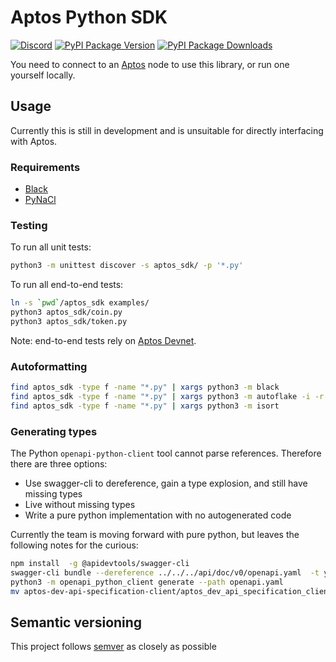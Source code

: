 # Aptos Python SDK

[![Discord][discord-image]][discord-url]
[![PyPI Package Version][pypi-image-version]][pypi-url]
[![PyPI Package Downloads][pypi-image-downloads]][pypi-url]

You need to connect to an [Aptos](https:/github.com/aptos-labs/aptos-core/) node to use this library, or run one
yourself locally.

## Usage

Currently this is still in development and is unsuitable for directly interfacing with Aptos.

### Requirements

- [Black](https://github.com/psf/black)
- [PyNaCl](https://pypi.org/project/PyNaCl/)

### Testing

To run all unit tests:
```bash
python3 -m unittest discover -s aptos_sdk/ -p '*.py'
```

To run all end-to-end tests:
```bash
ln -s `pwd`/aptos_sdk examples/
python3 aptos_sdk/coin.py
python3 aptos_sdk/token.py
```

Note: end-to-end tests rely on [Aptos Devnet](https://aptos.dev/guides/getting-started#aptos-devnet).

### Autoformatting

```bash
find aptos_sdk -type f -name "*.py" | xargs python3 -m black
find aptos_sdk -type f -name "*.py" | xargs python3 -m autoflake -i -r --remove-all-unused-imports --remove-unused-variables --ignore-init-module-imports
find aptos_sdk -type f -name "*.py" | xargs python3 -m isort
```

### Generating types

The Python `openapi-python-client` tool cannot parse references. Therefore there are three options:
* Use swagger-cli to dereference, gain a type explosion, and still have missing types
* Live without missing types
* Write a pure python implementation with no autogenerated code

Currently the team is moving forward with pure python, but leaves the following notes for the curious:

```bash
npm install  -g @apidevtools/swagger-cli
swagger-cli bundle --dereference ../../../api/doc/v0/openapi.yaml  -t yaml > openapi.yaml
python3 -m openapi_python_client generate --path openapi.yaml
mv aptos-dev-api-specification-client/aptos_dev_api_specification_client/ aptos_sdk/openapi
```

## Semantic versioning

This project follows [semver](https://semver.org/) as closely as possible

[repo]: https://github.com/aptos-labs/aptos-core

[pypi-image-version]: https://img.shields.io/pypi/v/aptos-sdk.svg

[pypi-image-downloads]: https://img.shields.io/pypi/dm/aptos-sdk.svg

[pypi-url]: https://pypi.org/project/aptos-sdk

[discord-image]: https://img.shields.io/discord/945856774056083548?label=Discord&logo=discord&style=flat~~~~

[discord-url]:  https://discord.gg/aptoslabs
